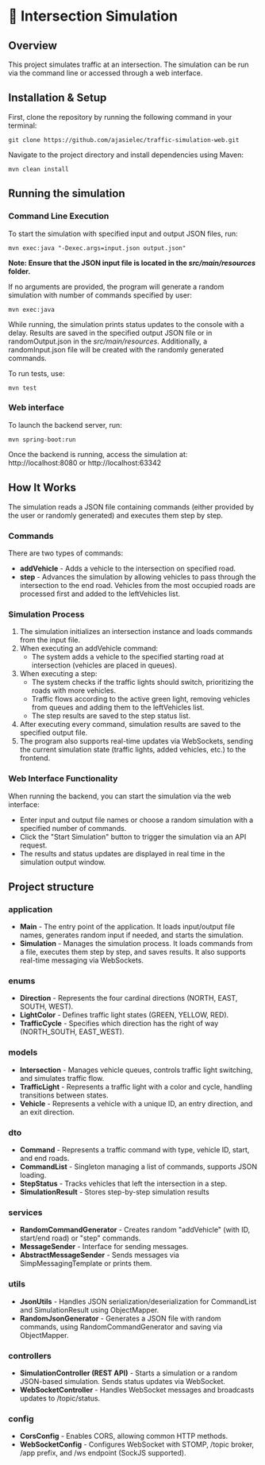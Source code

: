 # 🚦 Intersection Simulation

## Overview
This project simulates traffic at an intersection. The simulation can be run via the command line or accessed through a web interface.

## Installation & Setup
First, clone the repository by running the following command in your terminal:
```
git clone https://github.com/ajasielec/traffic-simulation-web.git
```
Navigate to the project directory and install dependencies using Maven:
```
mvn clean install
```

## Running the simulation
### Command Line Execution
To start the simulation with specified input and output JSON files, run:
```
mvn exec:java "-Dexec.args=input.json output.json"
```
**Note: Ensure that the JSON input file is located in the *src/main/resources* folder.**

If no arguments are provided, the program will generate a random simulation with number of commands specified by user:
```
mvn exec:java
```
While running, the simulation prints status updates to the console with a delay. 
Results are saved in the specified output JSON file or in randomOutput.json in the *src/main/resources*.
Additionally, a randomInput.json file will be created with the randomly generated commands.


To run tests, use:
```
mvn test
```

### Web interface
To launch the backend server, run:
```
mvn spring-boot:run
```
Once the backend is running, access the simulation at:
http://localhost:8080 or http://localhost:63342


## How It Works
The simulation reads a JSON file containing commands (either provided by the user or randomly generated) and executes them step by step.

### Commands
There are two types of commands: 
* **addVehicle** - Adds a vehicle to the intersection on specified road.
* **step** - Advances the simulation by allowing vehicles to pass through the intersection to the end road. Vehicles from the most occupied roads are processed first and added to the leftVehicles list.

### Simulation Process

1. The simulation initializes an intersection instance and loads commands from the input file.
2. When executing an addVehicle command:
   *  The system adds a vehicle to the specified starting road at intersection (vehicles are placed in queues).
3. When executing a step:
   * The system checks if the traffic lights should switch, prioritizing the roads with more vehicles.
   * Traffic flows according to the active green light, removing vehicles from queues and adding them to the leftVehicles list.
   * The step results are saved to the step status list.
4. After executing every command, simulation results are saved to the specified output file.
5. The program also supports real-time updates via WebSockets, sending the current simulation state (traffic lights, added vehicles, etc.) to the frontend.

### Web Interface Functionality

When running the backend, you can start the simulation via the web interface:
* Enter input and output file names or choose a random simulation with a specified number of commands.
* Click the "Start Simulation" button to trigger the simulation via an API request.
* The results and status updates are displayed in real time in the simulation output window.


## Project structure
### application
* **Main** - The entry point of the application. It loads input/output file names, generates random input if needed, and starts the simulation.
* **Simulation** - Manages the simulation process. It loads commands from a file, executes them step by step, and saves results. It also supports real-time messaging via WebSockets.
### enums
* **Direction** - Represents the four cardinal directions (NORTH, EAST, SOUTH, WEST).
* **LightColor** - Defines traffic light states (GREEN, YELLOW, RED).
* **TrafficCycle** - Specifies which direction has the right of way (NORTH_SOUTH, EAST_WEST).
### models
* **Intersection** - Manages vehicle queues, controls traffic light switching, and simulates traffic flow.
* **TrafficLight** - Represents a traffic light with a color and cycle, handling transitions between states.
* **Vehicle** - Represents a vehicle with a unique ID, an entry direction, and an exit direction.
### dto
* **Command** - Represents a traffic command with type, vehicle ID, start, and end roads.
* **CommandList** - Singleton managing a list of commands, supports JSON loading.
* **StepStatus** - Tracks vehicles that left the intersection in a step.
* **SimulationResult** - Stores step-by-step simulation results
### services
* **RandomCommandGenerator** - Creates random "addVehicle" (with ID, start/end road) or "step" commands.
* **MessageSender** -  Interface for sending messages.
* **AbstractMessageSender** - Sends messages via SimpMessagingTemplate or prints them.
### utils
* **JsonUtils** - Handles JSON serialization/deserialization for CommandList and SimulationResult using ObjectMapper.
* **RandomJsonGenerator** - Generates a JSON file with random commands, using RandomCommandGenerator and saving via ObjectMapper.
### controllers
* **SimulationController (REST API)** - Starts a simulation or a random JSON-based simulation. Sends status updates via WebSocket.
* **WebSocketController** - Handles WebSocket messages and broadcasts updates to /topic/status.
### config
* **CorsConfig** - Enables CORS, allowing common HTTP methods.
* **WebSocketConfig** - Configures WebSocket with STOMP, /topic broker, /app prefix, and /ws endpoint (SockJS supported).